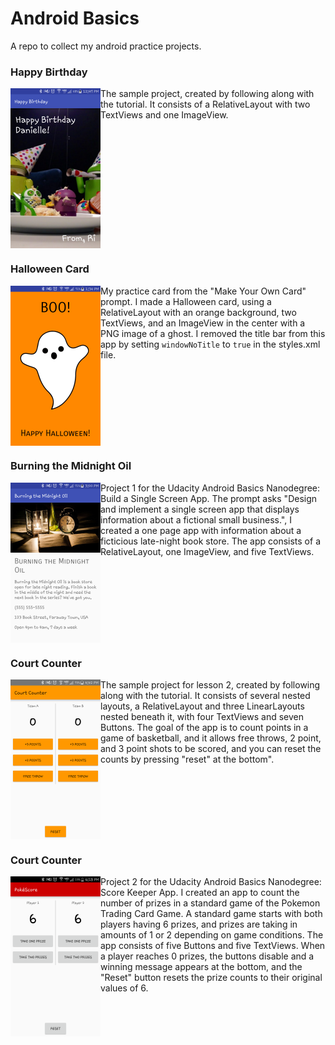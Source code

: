 Android Basics
=====

A repo to collect my android practice projects.

### Happy Birthday
<img src="https://github.com/RiRam/android-basics/blob/master/Images/happybirthday.png" width="144px" height="256px" align="left" /> The sample project, created by following along with the tutorial. It consists of a RelativeLayout with two TextViews and one ImageView. 
<br clear="left">
### Halloween Card
<img src="https://github.com/RiRam/android-basics/blob/master/Images/halloweencard.png" width="144px" height="256px" align="left" /> My practice card from the "Make Your Own Card" prompt. I made a Halloween card, using a RelativeLayout with an orange background, two TextViews, and an ImageView in the center with a PNG image of a ghost. I removed the title bar from this app by setting `windowNoTitle` to `true` in the styles.xml file.
<br clear="left">
### Burning the Midnight Oil
<img src="https://github.com/RiRam/android-basics/blob/master/Images/burningthemidnightoil.png" width="144px" height="256px" align="left" /> Project 1 for the Udacity Android Basics Nanodegree: Build a Single Screen App. The prompt asks "Design and implement a single screen app that displays information about a fictional small business.", I created a one page app with information about a ficticious late-night book store. The app consists of a RelativeLayout, one ImageView, and five TextViews. 
<br clear="left">
### Court Counter
<img src="https://github.com/RiRam/android-basics/blob/master/Images/courtcounter.png" width="144px" height="256px" align="left" /> The sample project for lesson 2, created by following along with the tutorial. It consists of several nested layouts, a RelativeLayout and three LinearLayouts nested beneath it, with four TextViews and seven Buttons. The goal of the app is to count points in a game of basketball, and it allows free throws, 2 point, and 3 point shots to be scored, and you can reset the counts by pressing "reset" at the bottom".
<br clear="left">
### Court Counter
<img src="https://github.com/RiRam/android-basics/blob/master/Images/pokescore.png" width="144px" height="256px" align="left" /> Project 2 for the Udacity Android Basics Nanodegree: Score Keeper App. I created an app to count the number of prizes in a standard game of the Pokemon Trading Card Game. A standard game starts with both players having 6 prizes, and prizes are taking in amounts of 1 or 2 depending on game conditions. The app consists of five Buttons and five TextViews. When a player reaches 0 prizes, the buttons disable and a winning message appears at the bottom, and the "Reset" button resets the prize counts to their original values of 6.
